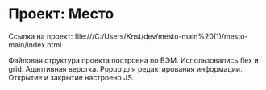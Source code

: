 # Проект: Место
Ссылка на проект: file:///C:/Users/Knst/dev/mesto-main%20(1)/mesto-main/index.html

Файловая структура проекта построена по БЭМ.
Использовались flex и grid.
Адаптивная верстка.
Popup для редактирования информации. Открытие и закрытие настроено JS.
